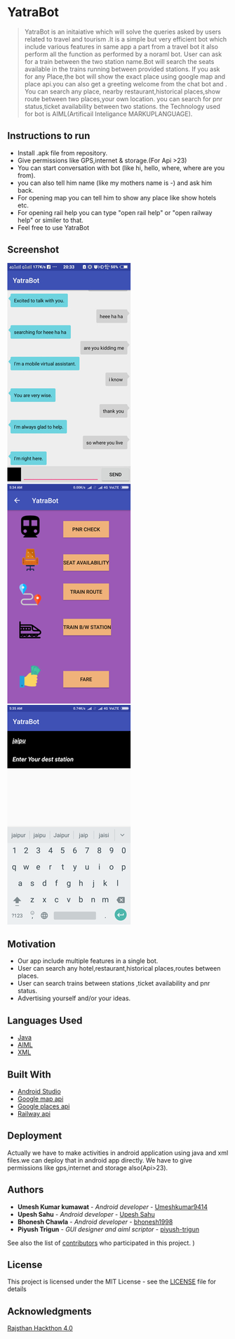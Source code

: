 # YatraBot
> YatraBot is an initaiative which will solve the queries asked by users related to travel and tourism .It is a simple but very efficient bot which include various features in 
> same app a part from a travel bot it also perform all the function as performed by a noraml bot.
> User can ask for a train between the two station name.Bot will search the seats available in the trains running between provided stations.
>If you ask for any Place,the bot will show the exact place using google map and place api.you can also get a greeting welcome from the chat bot and .
>You can search any place, nearby restaurant,historical places,show route between two places,your own location.
>you can search for pnr status,ticket availability between two stations.
>the Technology used  for bot is AIML(Artificail Inteligance MARKUPLANGUAGE).
## Instructions to run
* Install .apk file from repository.
* Give permissions like GPS,internet & storage.(For Api >23)
* You can start conversation with bot (like hi, hello, where, where are you from).
* you can also tell him name (like my mothers name is -) and ask him back.
* For opening map you can tell him to show any place like show hotels etc.
* For opening rail help you can type "open rail help" or "open railway help" or similer to that.
* Feel free to use YatraBot 
## Screenshot

![alt text](https://github.com/bhonesh1998/YatraBot/blob/master/Screenshot_20180321_203340.jpg)
![alt text](https://github.com/bhonesh1998/YatraBot/blob/master/Screenshot_2018-03-21-05-34-29-914_com.example.bhonesh.bot.png)
![alt text](https://github.com/bhonesh1998/YatraBot/blob/master/Screenshot_2018-03-21-05-35-09-912_com.example.bhonesh.bot.png)



## Motivation
* Our app include multiple features in a single bot. 
* User can search any hotel,restaurant,historical places,routes between places.
* User can search trains between stations ,ticket availability and pnr status. 
* Advertising yourself and/or your ideas.

## Languages Used
* [Java](https://www.java.com/)
* [AIML](https://arxiv.org/)
* [XML](https://www.xmlfiles.com/xml)
## Built With
* [Android Studio](https://developer.android.com/studio/index.html)
* [Google map api](https://developers.google.com/maps/)
* [Google places api](https://developers.google.com/places/)
* [Railway api](https://railwayapi.com/)

## Deployment

Actually we have to make activities in android application using java and xml files.we can deploy that in android app directly.
We have to give permissions like gps,internet and storage also(Api>23).

## Authors
* **Umesh Kumar kumawat** - *Android developer* - [Umeshkumar9414](https://github.com/Umeshkumar9414)
* **Upesh Sahu** - *Android developer* - [Upesh Sahu](https://github.com/upeshsahu)
* **Bhonesh Chawla** - *Android developer* - [bhonesh1998](https://github.com/bhonesh1998)
* **Piyush Trigun** - *GUI designer and aiml scriptor* - [piyush-trigun](https://github.com/piyush-trigun)

See also the list of [contributors](https://github.com/bhonesh1998/YatraBot/graphs/contributors) who participated in this project.
)
## License

This project is licensed under the MIT License - see the [LICENSE](LICENSE) file for details
## Acknowledgments
[Rajsthan Hackthon 4.0](http://itday.rajasthan.gov.in/hackathon.aspx)
